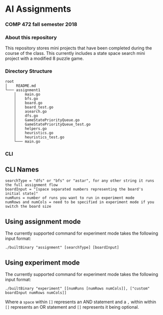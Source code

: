 # AI Assignments
### COMP 472 fall semester 2018

### About this repository
This repository stores mini projects that have been completed during the course of the class. This currently includes a state space search mini project with a modified 8 puzzle game.

### Directory Structure

```
root
│    README.md
└─── assignment1
    │    main.go
    │    bfs.go
    │    board.go
    │    board_test.go
    │    asearch.go
    │    dfs.go
    │    GameStatePriorityQueue.go
    │    GameStatePriorityQueue_test.go
    │    helpers.go
    │    heuristics.go
    │    heuristics_test.go
    └─── main.go
```

### CLI

## CLI Names

```
searchType = "dfs" or "bfs" or "astar", for any other string it runs the full assignment flow
boardInput = "[space separated numbers representing the board's initial state]"
numRuns = number of runs you want to run in experiment mode
numRows and numCols = need to be specified in experiment mode if you switch the board size
```

## Using assignment mode

The currently supported command for experiment mode takes the following input format:

`./builtBinary "assignment" [searchType] [boardInput]`

## Using experiment mode

The currently supported command for experiment mode takes the following input format:

`./builtBinary "experiment" [[numRuns [numRows numCols]], ["custom" boardInput numRows numCols]]`

Where a `space` within `[]` represents an AND statement and a `,` within within `[]` represents an OR statement and `[]` represents it being optional.